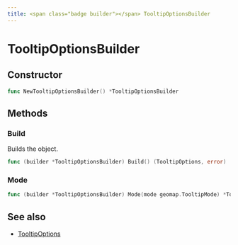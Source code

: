 ```yaml
---
title: <span class="badge builder"></span> TooltipOptionsBuilder
---
```

# <span class="badge builder"></span> TooltipOptionsBuilder

## Constructor

```go
func NewTooltipOptionsBuilder() *TooltipOptionsBuilder
```
## Methods

### <span class="badge object-method"></span> Build

Builds the object.

```go
func (builder *TooltipOptionsBuilder) Build() (TooltipOptions, error)
```

### <span class="badge object-method"></span> Mode

```go
func (builder *TooltipOptionsBuilder) Mode(mode geomap.TooltipMode) *TooltipOptionsBuilder
```

## See also

 * <span class="badge object-type-struct"></span> [TooltipOptions](./object-TooltipOptions.md)
